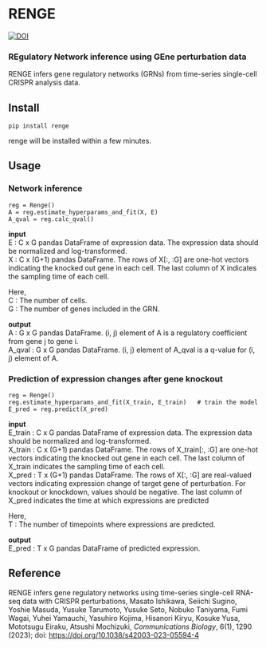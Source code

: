 # RENGE
[![DOI](https://zenodo.org/badge/528344308.svg)](https://zenodo.org/doi/10.5281/zenodo.10114567)

### REgulatory Network inference using GEne perturbation data


<!-- <p align="center">
  <img src="https://user-images.githubusercontent.com/20146973/190888505-da05517c-7e06-4864-88c7-8caa26f1844a.jpg" width="300" height="300"/>
</p> -->


RENGE infers gene regulatory networks (GRNs) from time-series single-cell CRISPR analysis data.


## Install
```
pip install renge
```
renge will be installed within a few minutes.

## Usage
### Network inference
```
reg = Renge()
A = reg.estimate_hyperparams_and_fit(X, E)
A_qval = reg.calc_qval()
```

**input**  
E : C x G pandas DataFrame of expression data. The expression data should be normalized and log-transformed.   
X : C x (G+1) pandas DataFrame. The rows of X[:, :G] are one-hot vectors indicating the knocked out gene in each cell. The last column of X indicates the sampling time of each cell.  

Here,  
C : The number of cells.  
G : The number of genes included in the GRN. 

**output**  
A : G x G pandas DataFrame. (i, j) element of A is a regulatory coefficient from gene j to gene i.   
A_qval : G x G pandas DataFrame. (i, j) element of A_qval is a q-value for (i, j) element of A.  

### Prediction of expression changes after gene knockout
```
reg = Renge()
reg.estimate_hyperparams_and_fit(X_train, E_train)   # train the model
E_pred = reg.predict(X_pred)
```
**input**  
E_train : C x G pandas DataFrame of expression data. The expression data should be normalized and log-transformed.   
X_train : C x (G+1) pandas DataFrame. The rows of X_train[:, :G] are one-hot vectors indicating the knocked out gene in each cell. The last column of X_train indicates the sampling time of each cell.    
X_pred : T x (G+1) pandas DataFrame. The rows of X[:, :G] are real-valued vectors indicating expression change of target gene of perturbation. For knockout or knockdown, values should be negative. The last column of X_pred indicates the time at which expressions are predicted 

Here,  
T : The number of timepoints where expressions are predicted.  

**output**  
E_pred : T x G pandas DataFrame of predicted expression.


## Reference
RENGE infers gene regulatory networks using time-series single-cell RNA-seq data with CRISPR perturbations, Masato Ishikawa, Seiichi Sugino, Yoshie Masuda, Yusuke Tarumoto, Yusuke Seto, Nobuko Taniyama, Fumi Wagai, Yuhei Yamauchi, Yasuhiro Kojima, Hisanori Kiryu, Kosuke Yusa, Mototsugu Eiraku, Atsushi Mochizuki, *Communications Biology*, 6(1), 1290 (2023); doi: https://doi.org/10.1038/s42003-023-05594-4

